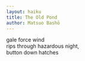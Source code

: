 ```yaml
---
layout: haiku
title: The Old Pond
author: Matsuo Bashō
---
```


gale force wind<br>
rips through hazardous night,<br>
button down hatches<br>
